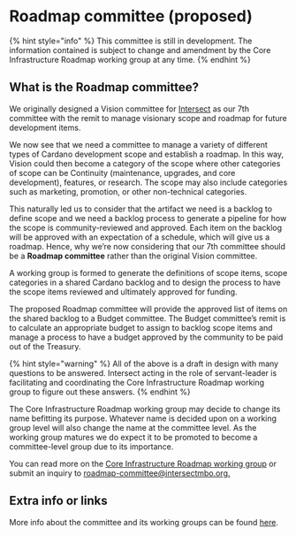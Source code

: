 # Roadmap committee (proposed)

{% hint style="info" %}
This committee is still in development. The information contained is subject to change and amendment by the Core Infrastructure Roadmap working group at any time.
{% endhint %}

## What is the Roadmap committee?

We originally designed a Vision committee for [Intersect](https://docs.intersectmbo.org/) as our 7th committee with the remit to manage visionary scope and roadmap for future development items.&#x20;

We now see that we need a committee to manage a variety of different types of Cardano development scope and establish a roadmap. In this way, Vision could then become a category of the scope where other categories of scope can be Continuity (maintenance, upgrades, and core development), features, or research. The scope may also include categories such as marketing, promotion, or other non-technical categories.

This naturally led us to consider that the artifact we need is a backlog to define scope and we need a backlog process to generate a pipeline for how the scope is community-reviewed and approved. Each item on the backlog will be approved with an expectation of a schedule, which will give us a roadmap. Hence, why we’re now considering that our 7th committee should be a **Roadmap committee** rather than the original Vision committee.&#x20;

A working group is formed to generate the definitions of scope items, scope categories in a shared Cardano backlog and to design the process to have the scope items reviewed and ultimately approved for funding.

The proposed Roadmap committee will provide the approved list of items on the shared backlog to a Budget committee. The Budget committee’s remit is to calculate an appropriate budget to assign to backlog scope items and manage a process to have a budget approved by the community to be paid out of the Treasury.&#x20;

{% hint style="warning" %}
All of the above is a draft in design with many questions to be answered. Intersect acting in the role of servant-leader is facilitating and coordinating the Core Infrastructure Roadmap working group to figure out these answers.&#x20;
{% endhint %}

The Core Infrastructure Roadmap working group may decide to change its name befitting its purpose. Whatever name is decided upon on a working group level will also change the name at the committee level. As the working group matures we do expect it to be promoted to become a committee-level group due to its importance.

You can read more on the [Core Infrastructure Roadmap working group](https://intersect.gitbook.io/backlog-committee/working-group/ecosystem-process-design-working-group) or submit an inquiry to [roadmap-committee@intersectmbo.org.](mailto:roadmap-committee@intersectmbo.org)

## Extra info or links

More info about the committee and its working groups can be found [here](https://intersect.gitbook.io/backlog-committee/).





